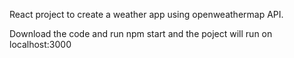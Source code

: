 React project to create a weather app using openweathermap API.

Download the code and run npm start and the poject will run on localhost:3000
